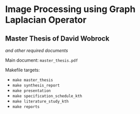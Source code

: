 # Image Processing using Graph Laplacian Operator

## Master Thesis of David Wobrock
*and other required documents*

Main document: `master_thesis.pdf`

Makefile targets:

* `make master_thesis`
* `make synthesis_report`
* `make presentation`
* `make specification_schedule_kth`
* `make literature_study_kth`
* `make reports`
